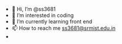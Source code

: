 - 👋 Hi, I’m @ss3681
- 👀 I’m interested in coding
- 🌱 I’m currently learning front end
- 📫 How to reach me ss3681@srmist.edu.in
-

<!---
ss3681/ss3681 is a ✨ special ✨ repository because its `README.md` (this file) appears on your GitHub profile.
You can click the Preview link to take a look at your changes.
--->
